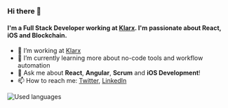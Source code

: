 ### Hi there 👋

#### I'm a Full Stack Developer working at [Klarx](https://klarx.de/). I'm passionate about React, iOS and Blockchain.

- 🔭 I’m working at [Klarx](https://klarx.de/)
- 🌱 I’m currently learning more about no-code tools and workflow automation
- 💬 Ask me about **React**, **Angular**, **Scrum** and **iOS Development**! 
- 📫 How to reach me: [Twitter](https://twitter.com/m91michel), [LinkedIn](https://www.linkedin.com/in/mathias-michel-b07b6557/)

![Used languages](https://github-readme-stats.vercel.app/api/top-langs/?username=m91michel&layout=compact)
<!--
**m91michel/m91michel** is a ✨ _special_ ✨ repository because its `README.md` (this file) appears on your GitHub profile.
